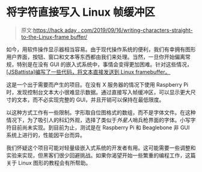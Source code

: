 # 将字符直接写入 Linux 帧缓冲区

> 原文:[https://hack aday . com/2019/09/16/writing-characters-straight-to-the-Linux-frame buffer/](https://hackaday.com/2019/09/16/writing-characters-straight-to-the-linux-framebuffer/)

如今，用软件操作显示器相当容易。由于现代操作系统的便利，我们有幸拥有图形用户界面，按钮、窗口和文本等东西都由我们来处理。当然，一旦你开始偏离常规，特别是在没有 GUI 的嵌入式系统中，事情会变得更加困难。针对这些情况， [[JSBattista]编写了一些代码，将文本直接发送到 Linux framebuffer。](https://github.com/JSBattista/Characters_To_Linux_Buffer_THE_HARD_WAY)

这是一个出于需要而产生的项目。在没有 X 服务器的情况下使用 Raspberry Pi 时，发现控制台文本大小很难显示数据。通过直接写入帧缓冲区，可以显示更大尺寸的文本，而不必实现完整的 GUI，并且开销可以保持在最低限度。

以这种方式工作有一些限制。字形取自位图格式的数组，而不是字体文件。在这种情况下，为了吸引人的科幻外观，选择了类似于*外星人*哨兵枪界面的字体。小写字符目前尚未实现。到目前为止，测试是在 Raspberry Pi 和 Beaglebone 非 GUI 系统上进行的，性能因平台而异。

我们怀疑这个项目可能对轻量级嵌入式系统的开发者有用。这可能需要一些调整和实验来实现，但黑客们很少回避挑战。如果你渴望开始一些繁重的编程工作，这篇关于 Linux 图形的教程会有所帮助。